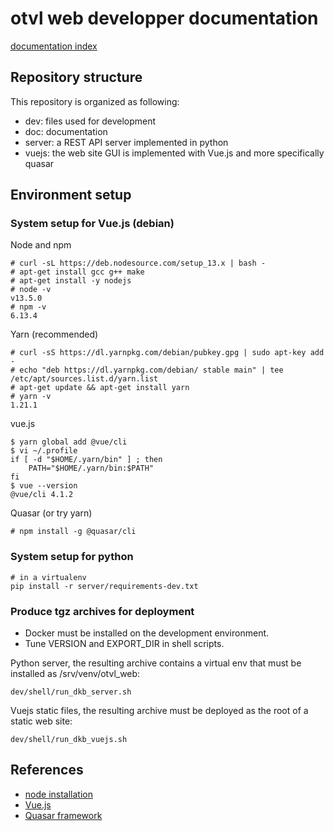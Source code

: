 # otvl web developper documentation

[documentation index](../README.md)

## Repository structure

This repository is organized as following:

- dev: files used for development
- doc: documentation
- server: a REST API server implemented in python
- vuejs: the web site GUI is implemented with Vue.js and more specifically quasar

## Environment setup

### System setup for Vue.js (debian)

Node and npm

    # curl -sL https://deb.nodesource.com/setup_13.x | bash -
    # apt-get install gcc g++ make
    # apt-get install -y nodejs
    # node -v
    v13.5.0
    # npm -v
    6.13.4

Yarn (recommended)

    # curl -sS https://dl.yarnpkg.com/debian/pubkey.gpg | sudo apt-key add -
    # echo "deb https://dl.yarnpkg.com/debian/ stable main" | tee /etc/apt/sources.list.d/yarn.list
    # apt-get update && apt-get install yarn
    # yarn -v
    1.21.1

vue.js

    $ yarn global add @vue/cli
    $ vi ~/.profile
    if [ -d "$HOME/.yarn/bin" ] ; then
        PATH="$HOME/.yarn/bin:$PATH"
    fi
    $ vue --version
    @vue/cli 4.1.2

Quasar (or try yarn)

    # npm install -g @quasar/cli

### System setup for python

    # in a virtualenv
    pip install -r server/requirements-dev.txt

### Produce tgz archives for deployment

- Docker must be installed on the development environment.
- Tune VERSION and EXPORT_DIR in shell scripts.

Python server, the resulting archive contains a virtual env that must be installed
as /srv/venv/otvl_web:

    dev/shell/run_dkb_server.sh

Vuejs static files, the resulting archive must be deployed
as the root of a static web site:

    dev/shell/run_dkb_vuejs.sh


## References

- [node installation](https://github.com/nodesource/distributions/blob/master/README.md#deb)
- [Vue.js](https://vuejs.org/)
- [Quasar framework](https://quasar.dev/)

